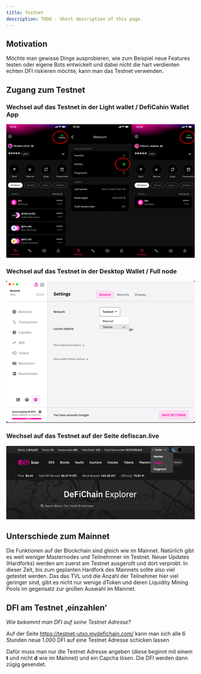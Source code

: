 ```yaml
---
title: Testnet
description: TODO - Short description of this page.
---
```


## Motivation

Möchte man gewisse Dinge ausprobieren, wie zum Beispiel neue Features testen oder eigene Bots entwickelt und dabei nicht die hart verdienten echten DFI riskieren möchte, kann man das Testnet verwenden.

## Zugang zum Testnet

### Wechsel auf das Testnet in der Light wallet / DefiCahin Wallet App

![](./../media/testnet_DE_lightwallet.png)

### Wechsel auf das Testnet in der Desktop Wallet / Full node

![](./../media/testnet_DE_desktop.png)

### Wechsel auf das Testnet auf der Seite defiscan.live

![](./../media/testnet_DE_defiscan.png)

## Unterschiede zum Mainnet

Die Funktionen auf der Blockchain sind gleich wie im Mainnet. Natürlich gibt es weit weniger Masternodes und Teilnehmner im Testnet. Neuer Updates (Hardforks) werden am zuerst am Testnet ausgerollt und dort verprobt. In dieser Zeit, bis zum geplanten Hardfork des Mainnets sollte also viel getestet werden. Das das TVL und die Anzahl der Teilnehmer hier viel geringer sind, gibt es nicht nur wenige dToken und deren Liquidity Mining Pools im gegensatz zur großen Auswahl im Mainnet.

## DFI am Testnet ‚einzahlen‘

_Wie bekommt man DFI auf seine Testnet Adresse?_

Auf der Seite <https://testnet-utxo.mydefichain.com/> kann man sich alle 6 Stunden neue 1.000 DFI auf eine Testnet Adresse schicken lassen

Dafür muss man nur die Testnet Adresse angeben (diese beginnt mit einem **t** und nicht **d** wie im Mainnet) und ein Capcha lösen. Die DFI werden dann zügig gesendet.
